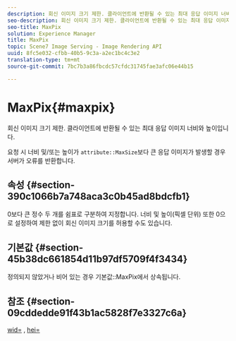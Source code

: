 ```yaml
---
description: 회신 이미지 크기 제한. 클라이언트에 반환될 수 있는 최대 응답 이미지 너비와 높이입니다.
seo-description: 회신 이미지 크기 제한. 클라이언트에 반환될 수 있는 최대 응답 이미지 너비와 높이입니다.
seo-title: MaxPix
solution: Experience Manager
title: MaxPix
topic: Scene7 Image Serving - Image Rendering API
uuid: 8fc5e032-cfbb-40b5-9c3a-a2ec1bc4c3e2
translation-type: tm+mt
source-git-commit: 7bc7b3a86fbcdc57cfdc31745fae3afc06e44b15

---
```



# MaxPix{#maxpix}

회신 이미지 크기 제한. 클라이언트에 반환될 수 있는 최대 응답 이미지 너비와 높이입니다.

요청 시 너비 및/또는 높이가 `attribute::MaxSize`보다 큰 응답 이미지가 발생할 경우 서버가 오류를 반환합니다.

## 속성 {#section-390c1066b7a748aca3c0b45ad8bdcfb1}

0보다 큰 정수 두 개를 쉼표로 구분하여 지정합니다. 너비 및 높이(픽셀 단위) 또한 0으로 설정하여 제한 없이 회신 이미지 크기를 허용할 수도 있습니다.

## 기본값 {#section-45b38dc661854d11b97df5709f4f3434}

정의되지 않았거나 비어 있는 경우 기본값::MaxPix에서 상속됩니다.

## 참조 {#section-09cddedde91f43b1ac5828f7e3327c6a}

[wid=](../../../../../ir-api/http-protocol/image-rendering-api-ref/c-ir-http-protocol-ref/c-ir-http-protocol-command-reference/r-ir-wid.md#reference-b7e691b0624941168c94b2749ae233ec) , [hei=](../../../../../ir-api/http-protocol/image-rendering-api-ref/c-ir-http-protocol-ref/c-ir-http-protocol-command-reference/r-ir-hei.md#reference-1c08f60365a94417a39867c09cac5478)
